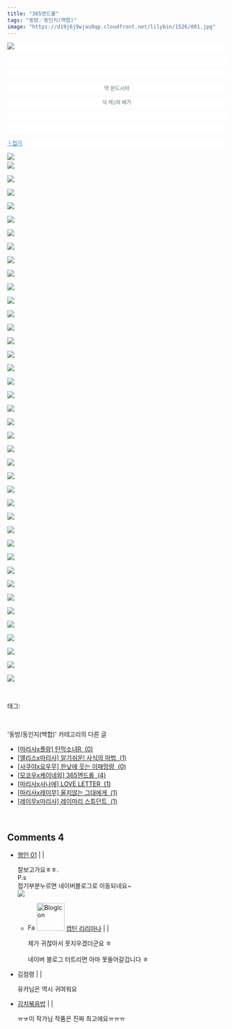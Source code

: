 ```yaml
---
title: "365엔드롤"
tags: "동방／동인지(백합)"
image: "https://d19j6j9wjau9qp.cloudfront.net/lilybin/1526/001.jpg"
---
```

<div class="article">
<div class="area_view">
<p style="text-align: justify; background: white"><img src="{{ site.imgserver8 }}/lilybin/1526/001.jpg"/><span style="color:#557a74; font-family:돋움; font-size:9pt"> 
</span></p><p style="text-align: justify; background: white"> 
 </p><p style="text-align: justify; background: white"> 
 </p><p style="text-align: center; background: white"><span style="color:#557a74; font-family:돋움; font-size:9pt">역 윈드시야
</span></p><p style="text-align: center; background: white"><span style="color:#557a74; font-family:돋움; font-size:9pt">식 제2의 베가
</span></p><p style="text-align: justify; background: white"> 
 </p><p style="text-align: justify; background: white"> 
 </p><p style="text-align: justify; background: white"><a href="http://blog.naver.com/PostView.nhn?blogId=cjb0236&amp;logNo=150178633207&amp;parentCategoryNo=&amp;categoryNo=41&amp;viewDate=&amp;isShowPopularPosts=false&amp;from=postView"><span style="color:#0482d6; font-family:돋움; font-size:9pt; text-decoration:underline">└ 접기</span></a><span style="color:#557a74; font-family:돋움; font-size:9pt">
</span></p><p><img src="{{ site.imgserver8 }}/lilybin/1526/002.jpg"/><span style="color:#557a74; font-family:돋움; font-size:9pt"><br/><img src="{{ site.imgserver8 }}/lilybin/1526/003.jpg"/><br/><br/><img src="{{ site.imgserver8 }}/lilybin/1526/004.jpg"/><br/><br/><img src="{{ site.imgserver8 }}/lilybin/1526/005.jpg"/><br/><br/><img src="{{ site.imgserver8 }}/lilybin/1526/006.jpg"/><br/><br/><img src="{{ site.imgserver8 }}/lilybin/1526/007.jpg"/><br/><br/><img src="{{ site.imgserver8 }}/lilybin/1526/008.jpg"/><br/><br/><img src="{{ site.imgserver8 }}/lilybin/1526/009.jpg"/><br/><br/><img src="{{ site.imgserver8 }}/lilybin/1526/010.jpg"/><br/><br/><img src="{{ site.imgserver8 }}/lilybin/1526/011.jpg"/><br/><br/><img src="{{ site.imgserver8 }}/lilybin/1526/012.jpg"/><br/><br/><img src="{{ site.imgserver8 }}/lilybin/1526/013.jpg"/><br/><br/><img src="{{ site.imgserver8 }}/lilybin/1526/014.jpg"/><br/><br/><img src="{{ site.imgserver8 }}/lilybin/1526/015.jpg"/><br/><br/><img src="{{ site.imgserver8 }}/lilybin/1526/016.jpg"/><br/><br/><img src="{{ site.imgserver8 }}/lilybin/1526/017.jpg"/><br/><br/><img src="{{ site.imgserver8 }}/lilybin/1526/018.jpg"/><br/><br/><img src="{{ site.imgserver8 }}/lilybin/1526/019.jpg"/><br/><br/><img src="{{ site.imgserver8 }}/lilybin/1526/020.jpg"/><br/><br/><img src="{{ site.imgserver8 }}/lilybin/1526/021.jpg"/><br/><br/><img src="{{ site.imgserver8 }}/lilybin/1526/022.jpg"/><br/><br/><img src="{{ site.imgserver8 }}/lilybin/1526/023.jpg"/><br/><br/><img src="{{ site.imgserver8 }}/lilybin/1526/024.jpg"/><br/><br/><img src="{{ site.imgserver8 }}/lilybin/1526/025.jpg"/><br/><br/><img src="{{ site.imgserver8 }}/lilybin/1526/026.jpg"/><br/><br/><img src="{{ site.imgserver8 }}/lilybin/1526/027.jpg"/><br/><br/><img src="{{ site.imgserver8 }}/lilybin/1526/028.jpg"/><br/><br/><img src="{{ site.imgserver8 }}/lilybin/1526/029.jpg"/><br/><br/><img src="{{ site.imgserver8 }}/lilybin/1526/030.jpg"/><br/><br/><img src="{{ site.imgserver8 }}/lilybin/1526/031.jpg"/><br/><br/><img src="{{ site.imgserver8 }}/lilybin/1526/032.jpg"/><br/><br/><img src="{{ site.imgserver8 }}/lilybin/1526/033.jpg"/><br/><br/><img src="{{ site.imgserver8 }}/lilybin/1526/034.jpg"/><br/><br/><img src="{{ site.imgserver8 }}/lilybin/1526/035.jpg"/><br/><br/><img src="{{ site.imgserver8 }}/lilybin/1526/036.jpg"/><br/><br/><img src="{{ site.imgserver8 }}/lilybin/1526/037.jpg"/><br/><br/><img src="{{ site.imgserver8 }}/lilybin/1526/038.jpg"/><br/><br/><img src="{{ site.imgserver8 }}/lilybin/1526/039.jpg"/><br/><br/><img src="{{ site.imgserver8 }}/lilybin/1526/040.jpg"/><br/><br/><img src="{{ site.imgserver8 }}/lilybin/1526/041.jpg"/></span></p>
</div></div><br/>
<div class="tagTrail">
<p>태그: </p>
<ul>
</ul>
</div><br/>
<div class="another">
<p>'동방/동인지(백합)' 카테고리의 다른 글</p>
<ul>
<li><a href="/lilybin_1532">
[마리사x플랑] 탄막소녀R  (0)
</a></li>
<li><a href="/lilybin_1531">
[앨리스x마리사] 알기쉬운! 사식의 마법  (1)
</a></li>
<li><a href="/lilybin_1527">
[사쿠야x요우무] 한낮에 웃는 이매망량  (0)
</a></li>
<li><a href="/lilybin_1526">
[모코우x케이네외] 365엔드롤  (4)
</a></li>
<li><a href="/lilybin_1525">
[마리사x사나에] LOVE LETTER  (1)
</a></li>
<li><a href="/lilybin_1524">
[마리사x레이무] 울지않는 그대에게  (1)
</a></li>
<li><a href="/lilybin_1523">
[레이무x마리사] 레이마리 스튜던트  (1)
</a></li>
</ul>
</div><br/>
<div class="comment">
<h2 class="bold">Comments <span id="commentCount1526">4</span></h2>
<div style="clear:both;">
<div id="entry1526Comment" style="display:block">
<ul class="list_reply">
<li class="rp_general" id="comment11897024">
<div class="post-comment">
<div>
<span>
<i class="fa fa-user"></i> <a href="http://" onclick="return openLinkInNewWindow(this)">행인 01</a> |
                                |
                               
</span>
<p>잘보고가요ㅎㅎ.<br/>
P.s<br/>
접기부분누르면 네이버블로그로 이동되네요~ <span class="tistory-comment-sticker" style="display:block"><img src="//i1.daumcdn.net/air21.sticker/pc/still_img/sticker_1401.png"/></span></p>

</div>
</div>
<div class="parrent">
<ul>
<li class="post-comment reply rp_admin" id="comment11897749">
<div>
<span>
<i class="fa fa-user"></i><img alt="Favicon of https://lilybin.tistory.com" height="16" onerror="this.onerror=null;this.parentNode.removeChild(this)" src="https://lilybin.tistory.com/favicon.ico" width="16"/> <img alt="BlogIcon" height="64" onerror="this.parentNode.removeChild(this)" src="https://lilybin.tistory.com/index.gif" width="64"/> <a href="https://lilybin.tistory.com" onclick="return openLinkInNewWindow(this)">캡틴 리리아나</a><span class="tistoryProfileLayerTrigger" onclick='TistoryProfile.show(event, this, {"title":"\ub9ac\ub9ac\uc544\ub098\uc758 \ubc31\ud569\uacf5\uac04","url":"https:\/\/lilybin.tistory.com","nickname":"\ub9ac\ub9ac\uc544\ub098","items":[]}); return false;'></span> |
																			  |
																			 
</span>
<p>제가 귀찮아서 못지우겠더군요 ㅎ<br/>
<br/>
네이버 블로그 터트리면 아마 못들어갈겁니다 ㅎ</p>

</div>
</li>
</ul>
</div>
</li>
<li class="rp_general" id="comment12134380">
<div class="post-comment">
<div>
<span>
<i class="fa fa-user"></i>김점령 |
                                |
                               
</span>
<p>유카님은 역시 귀여워요</p>

</div>
</div>
</li>
<li class="rp_general" id="comment12870063">
<div class="post-comment">
<div>
<span>
<i class="fa fa-user"></i> <a href="http://" onclick="return openLinkInNewWindow(this)">김치볶음밥</a> |
                                |
                               
</span>
<p>ㅠㅠ이 작가님 작품은 진짜 최고에요ㅠㅠㅠ</p>

</div>
</div>
</li>
</ul>
</div>
</div>
</div><br/>
<br/>
<p id="refer"></p>
<br/>

